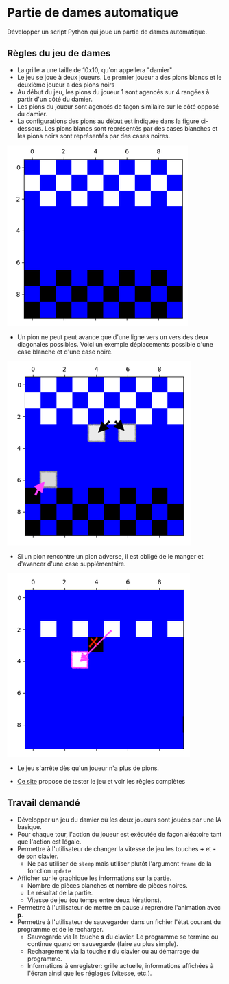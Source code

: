 # Partie de dames automatique

Développer un script Python qui joue un partie de dames automatique.

## Règles du jeu de dames

- La grille a une taille de 10x10, qu'on appellera "damier"
- Le jeu se joue à deux joueurs. Le premier joueur a des pions blancs et le deuxième joueur a des pions noirs
- Au début du jeu, les pions du joueur 1 sont agencés sur 4 rangées à partir d'un côté du damier.
- Les pions du joueur sont agencés de façon similaire sur le côté opposé du damier.
- La configurations des pions au début est indiquée dans la figure ci-dessous. Les pions blancs sont représentés par des cases blanches et les pions noirs sont représentés par des cases noires.

![damier initial](img/damier.png)

- Un pion ne peut peut avance que d'une ligne vers un vers des deux diagonales possibles. Voici un exemple déplacements possible d'une case blanche et d'une case noire.

![damier_move](img/damier_move.png)

- Si un pion rencontre un pion adverse, il est obligé de le manger et d'avancer d'une case supplémentaire.

![damier_eat](img/damier_eat.png)

- Le jeu s'arrête dès qu'un joueur n'a plus de pions.

- [Ce site](https://slagzet.com/fr/play-computer) propose de tester le jeu et voir les règles complètes

## Travail demandé

- Développer un jeu du damier où les deux joueurs sont jouées par une IA basique.
- Pour chaque tour, l'action du joueur est exécutée de façon aléatoire tant que l'action est légale.
- Permettre à l'utilisateur de changer la vitesse de jeu les touches **+** et **-** de son clavier.
  - Ne pas utiliser de `sleep` mais utiliser plutôt l'argument `frame` de la fonction `update`
- Afficher sur le graphique les informations sur la partie.
  - Nombre de pièces blanches et nombre de pièces noires.
  - Le résultat de la partie.
  - Vitesse de jeu (ou temps entre deux itérations).
- Permettre à l'utilisateur de mettre en pause / reprendre l'animation avec **p**.
- Permettre à l'utilisateur de sauvegarder dans un fichier l'état courant du programme et de le recharger.
  - Sauvegarde via la touche **s** du clavier. Le programme se termine ou continue quand on sauvegarde (faire au plus simple).
  - Rechargement via la touche **r** du clavier ou au démarrage du programme.
  - Informations à enregistrer: grille actuelle, informations affichées à l'écran ainsi que les réglages (vitesse, etc.).
